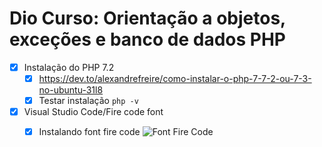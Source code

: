 # Dio Curso: Orientação a objetos, exceções e banco de dados PHP

- [X] Instalação do PHP 7.2
	- [X] https://dev.to/alexandrefreire/como-instalar-o-php-7-7-2-ou-7-3-no-ubuntu-31l8
	- [X] Testar instalação `php -v`
	
- [X] Visual Studio Code/Fire code font
	- [X] Instalando font fire code ![Font Fire Code](https://medium.com/roadevmap/how-to-install-and-use-fira-code-font-vscode-on-ubuntu-29f052be067c)

